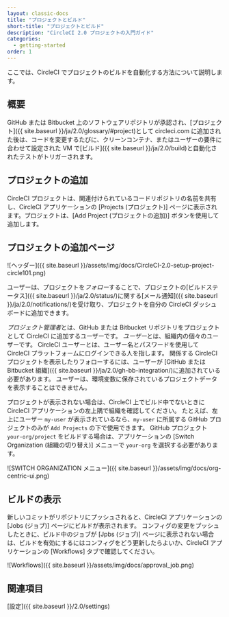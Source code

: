 ```yaml
---
layout: classic-docs
title: "プロジェクトとビルド"
short-title: "プロジェクトとビルド"
description: "CircleCI 2.0 プロジェクトの入門ガイド"
categories:
  - getting-started
order: 1
---
```


ここでは、CircleCI でプロジェクトのビルドを自動化する方法について説明します。

## 概要

GitHub または Bitbucket 上のソフトウェアリポジトリが承認され、[プロジェクト]({{ site.baseurl }}/ja/2.0/glossary/#project)として circleci.com に追加された後は、コードを変更するたびに、クリーンコンテナ、またはユーザーの要件に合わせて設定された VM で[ビルド]({{ site.baseurl }}/ja/2.0/build)と自動化されたテストがトリガーされます。

## プロジェクトの追加

CircleCI プロジェクトは、関連付けられているコードリポジトリの名前を共有し、CircleCI アプリケーションの [Projects (プロジェクト)] ページに表示されます。プロジェクトは、[Add Project (プロジェクトの追加)] ボタンを使用して追加します。

## プロジェクトの追加ページ

![ヘッダー]({{ site.baseurl }}/assets/img/docs/CircleCI-2.0-setup-project-circle101.png)

ユーザーは、プロジェクトを*フォロー*することで、プロジェクトの[ビルドステータス]({{ site.baseurl }}/ja/2.0/status/)に関する[メール通知]({{ site.baseurl }}/ja/2.0/notifications/)を受け取り、プロジェクトを自分の CircleCI ダッシュボードに追加できます。

*プロジェクト管理者*とは、GitHub または Bitbucket リポジトリをプロジェクトとして CircleCI に追加するユーザーです。 *ユーザー*とは、組織内の個々のユーザーです。 CircleCI ユーザーとは、ユーザー名とパスワードを使用して CircleCI プラットフォームにログインできる人を指します。 関係する CircleCI プロジェクトを表示したりフォローするには、ユーザーが [GitHub または Bitbucket 組織]({{ site.baseurl }}/ja/2.0/gh-bb-integration/)に追加されている必要があります。 ユーザーは、環境変数に保存されているプロジェクトデータを表示することはできません。

プロジェクトが表示されない場合は、CircleCI 上でビルド中でないときに CircleCI アプリケーションの左上隅で組織を確認してください。 たとえば、左上にユーザー `my-user` が表示されているなら、`my-user` に所属する GitHub プロジェクトのみが `Add Projects` の下で使用できます。 GitHub プロジェクト `your-org/project` をビルドする場合は、アプリケーションの [Switch Organization (組織の切り替え)] メニューで `your-org` を選択する必要があります。

![SWITCH ORGANIZATION メニュー]({{ site.baseurl }}/assets/img/docs/org-centric-ui.png)

## ビルドの表示

新しいコミットがリポジトリにプッシュされると、CircleCI アプリケーションの [Jobs (ジョブ)] ページにビルドが表示されます。 コンフィグの変更をプッシュしたときに、ビルド中のジョブが [Jpbs (ジョブ)] ページに表示されない場合は、ビルドを有効にするにはコンフィグをどう更新したらよいか、CircleCI アプリケーションの [Workflows] タブで確認してください。

![Workflows]({{ site.baseurl }}/assets/img/docs/approval_job.png)

## 関連項目

[設定]({{ site.baseurl }}/2.0/settings)